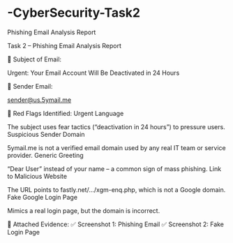 # -CyberSecurity-Task2
 Phishing Email Analysis Report

Task 2 – Phishing Email Analysis Report

📌 Subject of Email:

Urgent: Your Email Account Will Be Deactivated in 24 Hours

📧 Sender Email:

sender@us.5ymail.me


🚩
Red Flags Identified:
Urgent Language

The subject uses fear tactics (“deactivation in 24 hours”) to pressure users.
Suspicious Sender Domain

5ymail.me is not a verified email domain used by any real IT team or service provider.
Generic Greeting

“Dear User” instead of your name – a common sign of mass phishing.
Link to Malicious Website

The URL points to fastly.net/.../xgm-enq.php, which is not a Google domain.
Fake Google Login Page

Mimics a real login page, but the domain is incorrect.

🔎
Attached Evidence:
✅ Screenshot 1: Phishing Email
✅ Screenshot 2: Fake Login Page

